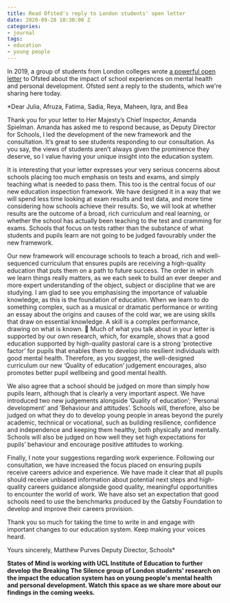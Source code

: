 ```yaml
---
title: Read Ofsted's reply to London students' open letter
date: 2020-09-28 10:30:00 Z
categories:
- journal
tags:
- education
- young people
---
```


In 2019, a group of students from London colleges wrote [a powerful open letter](https://www.statesofmind.org/journal/2020/09/16/students-ofsted-open-letter.html) to Ofsted about the impact of school experiences on mental health and personal development. Ofsted sent a reply to the students, which we're sharing here today.

*Dear Julia, Afruza, Fatima, Sadia, Reya, Maheen, Iqra, and Bea

Thank you for your letter to Her Majesty’s Chief Inspector, Amanda Spielman. Amanda has asked me to respond because, as Deputy Director for Schools, I led the development of the new framework and the consultation. It’s great to see students responding to our consultation. As you say, the views of students aren’t always given the prominence they deserve, so I value having your unique insight into the education system.

It is interesting that your letter expresses your very serious concerns about schools placing too much emphasis on tests and exams, and simply teaching what is needed to pass them. This too is the central focus of our new education inspection framework. We have designed it in a way that we will spend less time looking at exam results and test data, and more time considering how schools achieve their results. So, we will look at whether results are the outcome of a broad, rich curriculum and real learning, or whether the school has actually been teaching to the test and cramming for exams. Schools that focus on tests rather than the substance of what students and pupils learn are not going to be judged favourably under the new framework.

Our new framework will encourage schools to teach a broad, rich and well- sequenced curriculum that ensures pupils are receiving a high-quality education that puts them on a path to future success. The order in which we learn things really matters, as we each seek to build an ever deeper and more expert understanding of the object, subject or discipline that we are studying. I am glad to see you emphasising the importance of valuable knowledge, as this is the foundation of education. When we learn to do something complex, such as a musical or dramatic performance or writing an essay about the origins and causes of the cold war, we are using skills that draw on essential knowledge. A skill is a complex performance, drawing on what is known.

Much of what you talk about in your letter is supported by our own research, which, for example, shows that a good education supported by high-quality pastoral care is a strong ’protective factor’ for pupils that enables them to develop into resilient individuals with good mental health. Therefore, as you suggest, the well-designed curriculum our new ‘Quality of education’ judgement encourages, also promotes better pupil wellbeing and good mental health.

We also agree that a school should be judged on more than simply how pupils learn, although that is clearly a very important aspect. We have introduced two new judgements alongside ’Quality of education’; ’Personal development’ and ’Behaviour and attitudes’. Schools will, therefore, also be judged on what they do to develop young people in areas beyond the purely academic, technical or vocational, such as building resilience, confidence and independence and keeping them healthy, both physically and mentally. Schools will also be judged on how well they set high expectations for pupils’ behaviour and encourage positive attitudes to working.

Finally, I note your suggestions regarding work experience. Following our consultation, we have increased the focus placed on ensuring pupils receive careers advice and experience. We have made it clear that all pupils should receive unbiased information about potential next steps and high-quality careers guidance alongside good quality, meaningful opportunities to encounter the world of work. We have also set an expectation that good schools need to use the benchmarks produced by the Gatsby Foundation to develop and improve their careers provision.

Thank you so much for taking the time to write in and engage with important changes to our education system. Keep making your voices heard.

Yours sincerely,
Matthew Purves Deputy Director, Schools*

**States of Mind is working with UCL Institute of Education to further develop the Breaking The Silence group of London students' research on the impact the education system has on young people's mental health and personal development. Watch this space as we share more about our findings in the coming weeks.**